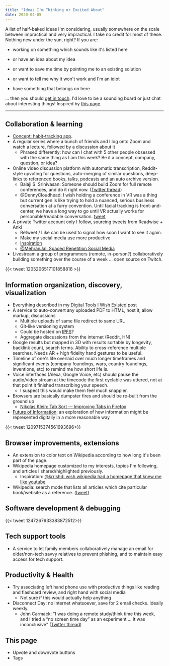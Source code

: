 ```yaml
---
title: "Ideas I'm Thinking or Excited About"
date: 2020-04-05
---
```


A list of half-baked ideas I'm considering, usually somewhere on the scale between impractical and very impractical. I take no credit for most of these. Nothing new under the sun, right? If you are:

* working on something which sounds like it's listed here

* or have an idea about my idea

* or want to save me time by pointing me to an existing solution

* or want to tell me why it won't work and I'm an idiot

* have something that belongs on here

... then you should [get in touch](/about). I'd love to be a sounding board or just chat about interesting things! Inspired by [this page](https://beepb00p.xyz/ideas.html).

---

## Collaboration & learning

- [Concept: habit-tracking app](https://www.notion.so/jborichevskiy/Concept-Habit-Tracking-Learning-App-7e28aac50c8f4a73a505c8c38a69447b).
- A regular series where a bunch of friends and I log onto Zoom and watch a lecture, followed by a discussion about it
    - Phrased differently: how can I chat with 5 other people obsessed with the same thing as I am this week? Be it a concept, company, question, or idea?
- Online video discussion platform with automatic transcription, Reddit-style upvoting for questions, auto-merging of similar questions, deep-links to referenced books, talks, podcasts and an auto archive version.
    - Balaji S. Srinivasan: Someone should build Zoom for full remote conferences, and do it right now. ([Twitter thread](https://twitter.com/balajis/status/1229111845673459714?s=21))
    - @DennyCloudhead: I wish holding a conference in VR was a thing but current gen is like trying to hold a nuanced, serious business conversation at a furry convention. Until facial tracking is front-and-center, we have a long way to go until VR actually works for personable/readable conversation. [tweet](https://twitter.com/DennyCloudhead/status/1233839394416713728?s=20)
- A private Twitter account only I follow, sourcing tweets from Readwise + Anki
    - Retweet / Like can be used to signal how soon I want to see it again. 
    - Make my social media use more productive 
    - [Inspiration](https://twitter.com/hibyepie/status/1201533152038014978?s=20)
    - [@MehranJal: Spaced Repetition Social Media](http://mjala.li/spacedrepetition.html)
- Livestream a group of programmers (remote, in-person?) collaboratively building something over the course of a week ... open source on Twitch. 

{{< tweet 1205206517101858816 >}}

## Information organization, discovery, visualization

- Everything described in my [Digital Tools I Wish Existed](/posts/digital-tools) post
- A service to auto-convert any uploaded PDF to HTML, host it, allow markup, discussions
    - Multiple uploads of same file redirect to same URL
    - Git-like versioning system
    - Could be hosted on [IPFS](https://ipfs.io/)?
    - Aggregate discussions from the internet (Reddit, HN)
- Google results but mapped in 3D with results sortable by longevity, backlink count, search terms. Ability to cross-reference multiple searches. Needs AR + high fidelity hand gestures to be useful. 
- Timeline of one's life overlaid over much longer timeframes and significant events (company foundings, wars, country foundings, inventions, etc) to remind me how short life is.
- Voice interfaces (Alexa, Google Voice, etc) should pause the audio/video stream at the timecode the first cyclable was uttered, not at that point it finished transcribing your speech.
    - I suspect this would make them feel much snappier. 
- Browsers are basically dumpster fires and should be re-built from the ground up
    - [Nikolas Klein: Tab Sort — Improving Tabs in Firefox](https://blog.prototypr.io/tab-sort-improving-tabs-in-firefox-9a727754e8d0#.tj942couz)
- [Future of Information](http://futureofinformation.com/): an exploration of how information might be represented digitally in a more reasonable way

{{< tweet 1209715374561693696>}}

## Browser improvements, extensions

- An extension to color text on Wikipedia according to how long it's been part of the page.
- Wikipedia homepage customized to my interests, topics I'm following, and articles I shared/highlighted previously.
    - Inspiration: [@krrishd: wish wikipedia had a homepage that knew me like youtube](https://twitter.com/krrishd/status/1244823438482477056?s=20)
- Wikipedia: search mode that lists all articles which cite particular book/website as a reference. ([tweet](https://twitter.com/jborichevskiy/status/1245057282229932032?s=20))

## Software development & debugging

{{< tweet 1247267933383872512>}}

## Tech support tools

- A service to let family members collaboratively manage an email for older/non-tech savvy relatives to prevent phishing, and to maintain easy access for tech support.

## Productivity & Health

- Try associating left hand phone use with productive things like reading and flashcard review, and right hand with social media
    - Not sure if this would actually help anything
- Disconnect Day: no internet whatsoever, save for 2 email checks. Ideally weekly.
    - John Carmack: "I was doing a remote study/think time this week, and I tried a “no screen time day” as an experiment ... It was inconclusive" ([Twitter thread](https://twitter.com/id_aa_carmack/status/1218526548627804161?s=12))

## This page

- Upvote and downvote buttons
- Tags
